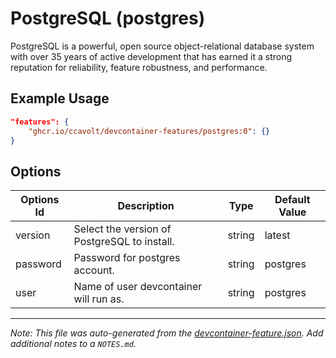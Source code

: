 
# PostgreSQL (postgres)

PostgreSQL is a powerful, open source object-relational database system with over 35 years of active development that has earned it a strong reputation for reliability, feature robustness, and performance.

## Example Usage

```json
"features": {
    "ghcr.io/ccavolt/devcontainer-features/postgres:0": {}
}
```

## Options

| Options Id | Description | Type | Default Value |
|-----|-----|-----|-----|
| version | Select the version of PostgreSQL to install. | string | latest |
| password | Password for postgres account. | string | postgres |
| user | Name of user devcontainer will run as. | string | postgres |



---

_Note: This file was auto-generated from the [devcontainer-feature.json](https://github.com/ccavolt/devcontainer-features/blob/main/src/postgres/devcontainer-feature.json).  Add additional notes to a `NOTES.md`._
